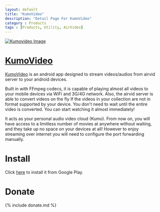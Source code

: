 ```yaml
---
layout: default
title: "KumoVideo"
description: "Detail Page For KumoVideo"
category : Products 
tags : [Products, Utility, AirVideo]
---
```


[<img alt='Kumovideo Image' src="http://lh4.ggpht.com/adgiks6ftVFmLS3IAP7K1D7VoSS_2D3-zU2gjJ5EJbfWTjSKlfEfzYQfCin-XRb0wdc=w100" />](https://play.google.com/store/apps/details?id=com.ezhang.kumovid)

# [KumoVideo](https://play.google.com/store/apps/details?id=com.ezhang.kumovid)

[KumoVideo](https://play.google.com/store/apps/details?id=com.ezhang.kumovid) is an android app designed to stream videos/audios from airvid server to your android devices.

Built in with FFmpeg codecs, it is capable of playing almost all videos to your mobile devices via WiFi and 3G/4G network. Also, the airvid server is able to convert videos on the fly If the videos in your collection are not in format supported by your device. You don't need to wait until the entire video is converted. You can start watching it almost immediately!

It acts as your personal audio video cloud (Kumo). From now on, you will have access to a limitless number of movies at anywhere without waiting, and they take up no space on your devices at all!
However to enjoy streaming over internet you will need to configure the port forwarding manually.

<!--more-->

# Install

Click [here](https://play.google.com/store/apps/details?id=com.ezhang.kumovid) to install it from Google Play.

# Donate

{% include donate.md %}
